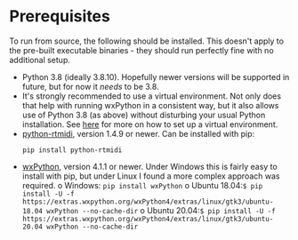 # Prerequisites

To run from source, the following should be installed. This doesn't apply to the pre-built executable binaries - they should run perfectly fine with no additional setup.

- Python 3.8 (ideally 3.8.10). Hopefully newer versions will be supported in future, but for now it _needs_ to be 3.8.
- It's strongly recommended to use a virtual environment. Not only does that help with running wxPython in a consistent way, but it also allows use of Python 3.8 (as above) without disturbing your usual Python installation. See [here](https://docs.python.org/3/tutorial/venv.html) for more on how to set up a virtual environment.
- [python-rtmidi](https://pypi.org/project/python-rtmidi/), version 1.4.9 or newer. Can be installed with pip:
  ```
  pip install python-rtmidi
  ```
- [wxPython](https://pypi.org/project/wxPython/), version 4.1.1 or newer. Under Windows this is fairly easy to install with pip, but under Linux I found a more complex approach was required.
    o Windows: ```pip install wxPython```
    o Ubuntu 18.04:```$ pip install -U -f https://extras.wxpython.org/wxPython4/extras/linux/gtk3/ubuntu-18.04 wxPython --no-cache-dir```
    o Ubuntu 20.04:```$ pip install -U -f https://extras.wxpython.org/wxPython4/extras/linux/gtk3/ubuntu-20.04 wxPython --no-cache-dir```

